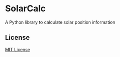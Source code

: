 # SolarCalc
A Python library to calculate solar position information

## License
[MIT License](https://github.com/jnsnkrllive/solarcalcpy/blob/master/LICENSE)
